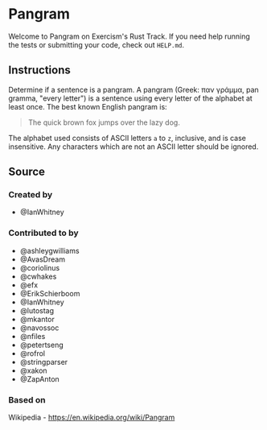 # Pangram

Welcome to Pangram on Exercism's Rust Track.
If you need help running the tests or submitting your code, check out `HELP.md`.

## Instructions

Determine if a sentence is a pangram. A pangram (Greek: παν γράμμα, pan gramma,
"every letter") is a sentence using every letter of the alphabet at least once.
The best known English pangram is:
> The quick brown fox jumps over the lazy dog.

The alphabet used consists of ASCII letters `a` to `z`, inclusive, and is case
insensitive. Any characters which are not an ASCII letter should be ignored.

## Source

### Created by

- @IanWhitney

### Contributed to by

- @ashleygwilliams
- @AvasDream
- @coriolinus
- @cwhakes
- @efx
- @ErikSchierboom
- @IanWhitney
- @lutostag
- @mkantor
- @navossoc
- @nfiles
- @petertseng
- @rofrol
- @stringparser
- @xakon
- @ZapAnton

### Based on

Wikipedia - https://en.wikipedia.org/wiki/Pangram